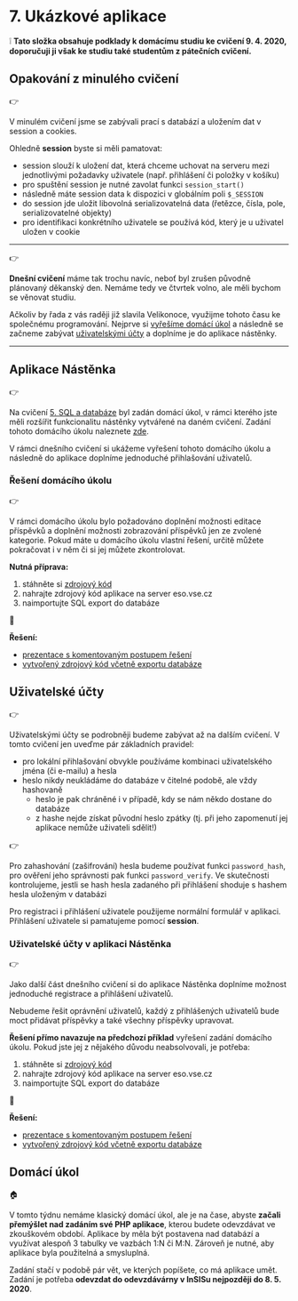 # 7. Ukázkové aplikace

:grey_exclamation: **Tato složka obsahuje podklady k domácímu studiu ke cvičení 9. 4. 2020, doporučuji ji však ke studiu také studentům z pátečních cvičení.**

## Opakování z minulého cvičení

:point_right:

V minulém cvičení jsme se zabývali prací s databází a uložením dat v session a cookies.

Ohledně **session** byste si měli pamatovat:
- session slouží k uložení dat, která chceme uchovat na serveru mezi jednotlivými požadavky uživatele (např. přihlášení či položky v košíku)
- pro spuštění session je nutné zavolat funkci ```session_start()```
- následně máte session data k dispozici v globálním poli ```$_SESSION```
- do session jde uložit libovolná serializovatelná data (řetězce, čísla, pole, serializovatelné objekty)
- pro identifikaci konkrétního uživatele se používá kód, který je u uživatel uložen v cookie

---

:point_right:

**Dnešní cvičení** máme tak trochu navíc, neboť byl zrušen původně plánovaný děkanský den. Nemáme tedy ve čtvrtek volno, ale měli bychom se věnovat studiu. 

Ačkoliv by řada z vás raději již slavila Velikonoce, využijme tohoto času ke společnému programování. Nejprve si [vyřešíme domácí úkol](#%C5%99e%C5%A1en%C3%AD-dom%C3%A1c%C3%ADho-%C3%BAkolu) a následně se začneme zabývat [uživatelskými účty](#u%C5%BEivatelsk%C3%A9-%C3%BA%C4%8Dty) a doplníme je do aplikace nástěnky.

---

## Aplikace Nástěnka
:point_right:

Na cvičení [5. SQL a databáze](../05-sql-databaze) byl zadán domácí úkol, v rámci kterého jste měli rozšířit funkcionalitu nástěnky vytvářené na daném cvičení. Zadání tohoto domácího úkolu naleznete [zde](../05-sql-databaze#dom%C3%A1c%C3%AD-%C3%BAkol).

V rámci dnešního cvičení si ukážeme vyřešení tohoto domácího úkolu a následně do aplikace doplníme jednoduché přihlašování uživatelů.

### Řešení domácího úkolu
:point_right:

V rámci domácího úkolu bylo požadováno doplnění možnosti editace příspěvků a doplnění možnosti zobrazování příspěvků jen ze zvolené kategorie. Pokud máte u domácího úkolu vlastní řešení, určitě můžete pokračovat i v něm či si jej můžete zkontrolovat.

**Nutná příprava:**
1. stáhněte si [zdrojový kód](../05-sql-databaze/05-aplikace-nastenka)
2. nahrajte zdrojový kód aplikace na server eso.vse.cz
3. naimportujte SQL export do databáze
 
:orange_book:

**Řešení:**
- [prezentace s komentovaným postupem řešení](./07-nastenka-reseni-du/prezentace-nastenka-reseni-du.pptx)
- [vytvořený zdrojový kód včetně exportu databáze](./07-nastenka-reseni-du)

## Uživatelské účty
:point_right:

Uživatelskými účty se podrobněji budeme zabývat až na dalším cvičení. V tomto cvičení jen uveďme pár základních pravidel:
- pro lokální přihlašování obvykle používáme kombinaci uživatelského jména (či e-mailu) a hesla
- heslo nikdy neukládáme do databáze v čitelné podobě, ale vždy hashovaně
    - heslo je pak chráněné i v případě, kdy se nám někdo dostane do databáze
    - z hashe nejde získat původní heslo zpátky (tj. při jeho zapomenutí jej aplikace nemůže uživateli sdělit!)    

:point_right:

Pro zahashování (zašifrování) hesla budeme používat funkci ```password_hash```, pro ověření jeho správnosti pak funkci ```password_verify```. Ve skutečnosti kontrolujeme, jestli se hash hesla zadaného při přihlášení shoduje s hashem hesla uloženým v databázi

Pro registraci i přihlášení uživatele použijeme normální formulář v aplikaci. Přihlášení uživatele si pamatujeme pomocí **session**. 
   
### Uživatelské účty v aplikaci Nástěnka
:point_right:

Jako další část dnešního cvičení si do aplikace Nástěnka doplníme možnost jednoduché registrace a přihlášení uživatelů.

Nebudeme řešit oprávnění uživatelů, každý z přihlášených uživatelů bude moct přidávat příspěvky a také všechny příspěvky upravovat.  

**Řešení přímo navazuje na předchozí příklad** vyřešení zadání domácího úkolu. Pokud jste jej z nějakého důvodu neabsolvovali, je potřeba:
1. stáhněte si [zdrojový kód](./07-nastenka-reseni-du)
2. nahrajte zdrojový kód aplikace na server eso.vse.cz
3. naimportujte SQL export do databáze
 
:orange_book:

**Řešení:**
- [prezentace s komentovaným postupem řešení](./07-nastenka-uzivatele/prezentace-nastenka-uzivatele.pptx)
- [vytvořený zdrojový kód včetně exportu databáze](./07-nastenka-uzivatele)


## Domácí úkol
:house:

V tomto týdnu nemáme klasický domácí úkol, ale je na čase, abyste **začali přemýšlet nad zadáním své PHP aplikace**, kterou budete odevzdávat ve zkouškovém období.
Aplikace by měla být postavena nad databází a využívat alespoň 3 tabulky ve vazbách 1:N či M:N. Zároveň je nutné, aby aplikace byla použitelná a smysluplná.

Zadání stačí v podobě pár vět, ve kterých popíšete, co má aplikace umět. Zadání je potřeba **odevzdat do odevzdávárny v InSISu nejpozději do 8. 5. 2020**.         